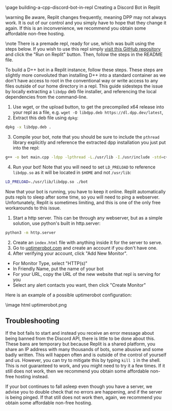 \page building-a-cpp-discord-bot-in-repl Creating a Discord Bot in Replit

\warning Be aware, Replit changes frequently, meaning DPP may not always work. It is out of our control and you simply have to hope that they change it again. If this is an inconvenience, we recommend you obtain some affordable non-free hosting.

\note There is a premade repl, ready for use, which was built using the steps below. If you wish to use this repl simply [visit this GitHub repository](https://github.com/alanlichen/dpp-on-repl) and click the "Run on Replit" button. Then, follow the steps in the README file. 

To build a D++ bot in a Replit instance, follow these steps. These steps are slightly more convoluted than installing D++ into a standard container as we don't have access to root in the conventional way or write access to any files outside of our home directory in a repl. This guide sidesteps the issue by locally extracting a `libdpp` deb file installer, and referencing the local dependencies from the command-line.

1. Use wget, or the upload button, to get the precompiled x64 release into your repl as a file, e.g. `wget -O libdpp.deb https://dl.dpp.dev/latest`,
2. Extract this deb file using `dpkg`:
```bash
dpkg -x libdpp.deb .
```
3. Compile your bot, note that you should be sure to include the `pthread` library explicitly and reference the extracted dpp installation you just put into the repl:
```bash
g++ -o bot main.cpp -ldpp -lpthread -L./usr/lib -I./usr/include -std=c++17
```
4. Run your bot! Note that you will need to set `LD_PRELOAD` to reference `libdpp.so` as it will be located in `$HOME` and not `/usr/lib`:
```bash
LD_PRELOAD=./usr/lib/libdpp.so ./bot
```

Now that your bot is running, you have to keep it online. Replit automatically puts repls to sleep after some time, so you will need to ping a webserver. Unfortunately, Replit is sometimes limiting, and this is one of the only free workarounds to this issue.

1. Start a http server. This can be through any webserver, but as a simple solution, use python's built in http.server:
```bash
python3 -m http.server
```
2. Create an `index.html` file with anything inside it for the server to serve.
3. Go to [uptimerobot.com](https://uptimerobot.com/) and create an account if you don't have one.
4. After verifying your account, click "Add New Monitor".
+ For Monitor Type, select "HTTP(s)"
+ In Friendly Name, put the name of your bot
+ For your URL, copy the URL of the new website that repl is serving for you
+ Select any alert contacts you want, then click "Create Monitor"

Here is an example of a possible uptimerobot configuration:

\image html uptimerobot.png

## Troubleshooting

If the bot fails to start and instead you receive an error message about being banned from the Discord API, there is little to be done about this. These bans are temporary but because Replit is a shared platform, you share an IP address with many thousands of bots, some abusive and some badly written. This will happen often and is outside of the control of yourself and us. However, you can try to mitigate this by typing `kill 1` in the shell. This is not guaranteed to work, and you might need to try it a few times. If it still does not work, then we recommend you obtain some affordable non-free hosting instead.

If your bot continues to fall asleep even though you have a server, we advise you to double check that no errors are happening, and if the server is being pinged. If that still does not work then, again, we recommend you obtain some affordable non-free hosting.
